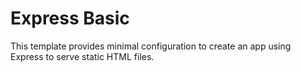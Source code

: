 # Express Basic

This template provides minimal configuration to create an app using Express to serve static HTML files.
